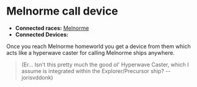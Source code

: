 # Melnorme call device #

  * **Connected races:** [Melnorme](Melnorme.md)
  * **Connected Devices:**

Once you reach Melnorme homeworld you get a device from them which acts like a hyperwave caster for calling Melnorme ships anywhere.

> (Er... Isn't this pretty much the good ol' Hyperwave Caster, which I assume is integrated within the Explorer/Precursor ship? -- jorisvddonk)